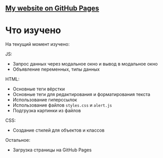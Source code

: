 ## [My website on GitHub Pages]

# Что изучено

На текущий момент изучено:

JS:

- Запрос данных через модальное окно и вывод в модальное окно
- Объявление переменных, типы данных

HTML:

- Основные теги вёрстки
- Основные теги для редактирования и форматирования текста
- Использование гиперссылок
- Использование файлов `styles.css` и `alert.js`
- Подгрузка картинки из файлов

CSS:

- Создание стилей для объектов и классов

Остальное:

- Загрузка страницы на GitHub  Pages


[My website on GitHub Pages]: https://blackraser.github.io/First-website/